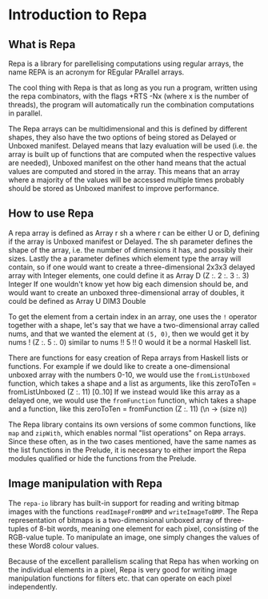 # Introduction to Repa

## What is Repa

Repa is a library for parellelising computations using regular arrays,
the name REPA is an acronym for REgular PArallel arrays.

The cool thing with Repa is that as long as you run a program, written
using the repa combinators, with the flags +RTS -Nx (where x is the
number of threads), the program will automatically run the
combination computations in parallel.

The Repa arrays can be multidimensional and this is defined by
different shapes,
they also have the two options of being stored as Delayed or Unboxed
manifest. Delayed means that lazy evaluation will be used (i.e. the
array is built up of functions that are computed when the respective
values are needed), Unboxed manifest on the other hand means that the
actual values are computed and stored in the array. This means that
an array where a majority of the values will be accessed multiple
times probably should be stored as Unboxed manifest to improve
performance.


## How to use Repa

A repa array is defined as
    Array r sh a
where r can be either U or D, defining if the array is Unboxed
manifest or Delayed. The sh parameter defines the shape of the array,
i.e. the number of dimensions it has, and possibly their sizes. Lastly
the a parameter defines which element type the array will contain, so
if one would want to create a three-dimensional 2x3x3 delayed array
with Integer elements, one could define it as
    Array D (Z :. 2 :. 3 :. 3) Integer
If one wouldn't know yet how big each dimension should be, and would
want to create an unboxed three-dimensional array of doubles, it could
be defined as
    Array U DIM3 Double

To get the element from a certain index in an array, one uses the `!`
operator together with a shape, let's say that we have a two-dimensional
array called nums, and that we wanted the element at `(5, 0)`, then
we would get it by
    nums ! (Z :. 5 :. 0)
similar to
    nums !! 5 !! 0
would it be a normal Haskell list.

There are functions for easy creation of Repa arrays from Haskell
lists or functions. For example if we dould like to create a
one-dimensional unboxed array with the numbers 0-10, we would use the
`fromListUnboxed` function, which takes a shape and a list as arguments,
like this
    zeroToTen = fromListUnboxed (Z :. 11) [0..10]
If we instead would like this array as a delayed one, we would use the
`fromFunction` function, which takes a shape and a function, like this
    zeroToTen = fromFunction (Z :. 11) (\n -> (size n))

The Repa library contains its own versions of some common functions,
like `map` and `zipWith`, which enables normal "list operations" on
Repa arrays. Since these often, as in the two cases mentioned, have
the same names as the list functions in the Prelude, it is necessary
to either import the Repa modules qualified or hide the functions
from the Prelude.


## Image manipulation with Repa
The `repa-io` library has built-in support for reading and writing
bitmap images with the functions `readImageFromBMP` and
`writeImageToBMP`. The Repa representation of bitmaps is a
two-dimensional unboxed array of three-tuples of 8-bit words, meaning
one element for each pixel, consisting of the RGB-value tuple. To
manipulate an image, one simply changes the values of these Word8
colour values.

Because of the excellent parallelism scaling that Repa has when
working on the individual elements in a pixel, Repa is very good for
writing image manipulation functions for filters etc. that can operate
on each pixel independently.
